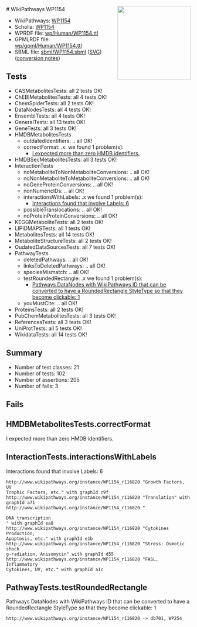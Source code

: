 <img style="float: right; width: 200px" src="../logo.png" />
# WikiPathways WP1154

* WikiPathways: [WP1154](https://identifiers.org/wikipathways:WP1154)
* Scholia: [WP1154](https://scholia.toolforge.org/wikipathways/WP1154)
* WPRDF file: [wp/Human/WP1154.ttl](../wp/Human/WP1154.ttl)
* GPMLRDF file: [wp/gpml/Human/WP1154.ttl](../wp/gpml/Human/WP1154.ttl)
* SBML file: [sbml/WP1154.sbml](../sbml/WP1154.sbml) ([SVG](../sbml/WP1154.svg)) ([conversion notes](../sbml/WP1154.txt))

## Tests
* CASMetabolitesTests: all 2 tests OK!
* ChEBIMetabolitesTests: all 4 tests OK!
* ChemSpiderTests: all 2 tests OK!
* DataNodesTests: all 4 tests OK!
* EnsemblTests: all 4 tests OK!
* GeneralTests: all 13 tests OK!
* GeneTests: all 3 tests OK!
* HMDBMetabolitesTests
    * outdatedIdentifiers: .. all OK!
    * correctFormat: .x. we found 1 problem(s):
        * [I expected more than zero HMDB identifiers.](#ad154c1e)
* HMDBSecMetabolitesTests: all 3 tests OK!
* InteractionTests
    * noMetaboliteToNonMetaboliteConversions: .. all OK!
    * noNonMetaboliteToMetaboliteConversions: .. all OK!
    * noGeneProteinConversions: .. all OK!
    * nonNumericIDs: .. all OK!
    * interactionsWithLabels: .x we found 1 problem(s):
        * [Interactions found that involve Labels: 6](#630d267d)
    * possibleTranslocations: .. all OK!
    * noProteinProteinConversions: .. all OK!
* KEGGMetaboliteTests: all 2 tests OK!
* LIPIDMAPSTests: all 1 tests OK!
* MetabolitesTests: all 14 tests OK!
* MetaboliteStructureTests: all 2 tests OK!
* OudatedDataSourcesTests: all 7 tests OK!
* PathwayTests
    * deletedPathways: .. all OK!
    * linksToDeletedPathways: .. all OK!
    * speciesMismatch: .. all OK!
    * testRoundedRectangle: .x we found 1 problem(s):
        * [Pathways DataNodes with WikiPathways ID that can be converted to have a RoundedRectangle StyleType so that they become clickable: 1](#9fbad3cb)
    * youMustCite: .. all OK!
* ProteinsTests: all 2 tests OK!
* PubChemMetabolitesTests: all 3 tests OK!
* ReferencesTests: all 3 tests OK!
* UniProtTests: all 5 tests OK!
* WikidataTests: all 14 tests OK!


## Summary

* Number of test classes: 21
* Number of tests: 102
* Number of assertions: 205
* Number of fails: 3

## Fails

<a name="ad154c1e" />

## HMDBMetabolitesTests.correctFormat

I expected more than zero HMDB identifiers.
<a name="630d267d" />

## InteractionTests.interactionsWithLabels

Interactions found that involve Labels: 6
```
http://www.wikipathways.org/instance/WP1154_r116820 "Growth Factors, UV
Trophic Factors, etc." with graphId c9f
http://www.wikipathways.org/instance/WP1154_r116820 "Translation" with graphId a71
http://www.wikipathways.org/instance/WP1154_r116820 "

DNA transcription
" with graphId ea8
http://www.wikipathways.org/instance/WP1154_r116820 "Cytokines Production,
Apoptosis, etc." with graphId e1b
http://www.wikipathways.org/instance/WP1154_r116820 "Stress: Osmotic shock
g-radiation, Anisomycin" with graphId d55
http://www.wikipathways.org/instance/WP1154_r116820 "FASL, Inflammatory
Cytokines, UV, etc." with graphId a1c
```

<a name="9fbad3cb" />

## PathwayTests.testRoundedRectangle

Pathways DataNodes with WikiPathways ID that can be converted to have a RoundedRectangle StyleType so that they become clickable: 1
```
http://www.wikipathways.org/instance/WP1154_r116820 -> db701, WP254
 ```

